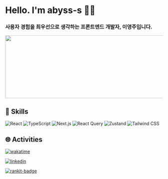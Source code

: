 
# Hello. I'm abyss-s 👋🏻

### **사용자 경험을 최우선으로 생각하는 프론트엔드 개발자, 이영주**입니다.


<a href="https://www.gitanimals.org/en_US?utm_medium=image&utm_source=abyss-s&utm_content=line">
  <img
    src="https://render.gitanimals.org/lines/abyss-s?pet-id=747416424616794787"
    width="600"
    height="200"
  />
</a>
    

## 🔧 Skills  

![React](https://img.shields.io/badge/React-20232A?style=for-the-badge\&logo=react\&logoColor=61DAFB) ![TypeScript](https://img.shields.io/badge/TypeScript-007ACC?style=for-the-badge\&logo=typescript\&logoColor=white) ![Next.js](https://img.shields.io/badge/Next.js-000000?style=for-the-badge\&logo=nextdotjs\&logoColor=white) ![React Query](https://img.shields.io/badge/React_Query-FF4154?style=for-the-badge\&logo=reactquery\&logoColor=white) ![Zustand](https://img.shields.io/badge/Zustand-000000?style=for-the-badge\&logo=zustand\&logoColor=white) ![Tailwind CSS](https://img.shields.io/badge/Tailwind_CSS-38B2AC?style=for-the-badge\&logo=tailwindcss\&logoColor=white)



## 🌐 Activities  

[![wakatime](https://wakatime.com/badge/user/e8136b2d-915e-4640-a259-f1b1116f7e3d.svg)](https://wakatime.com/@e8136b2d-915e-4640-a259-f1b1116f7e3d)

[![linkedin](https://img.shields.io/badge/LinkedIn-0077B5?style=for-the-badge&logo=linkedin&logoColor=white)](https://www.linkedin.com/in/youngju-lee-413b63346)

[![rankit-badge](https://badge.rankit.run/badge?name=abyss-s)](https://www.rankit.run)

</div>

